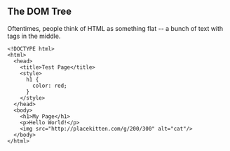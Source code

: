 ## The DOM Tree

Oftentimes, people think of HTML as something flat -- a bunch of text with tags in the middle.

```
<!DOCTYPE html>
<html>
  <head>
    <title>Test Page</title>
    <style>
      h1 {
        color: red;
      }
    </style>
  </head>
  <body>
    <h1>My Page</h1>
    <p>Hello World!</p>
    <img src="http://placekitten.com/g/200/300" alt="cat"/>
  </body>
</html>
```